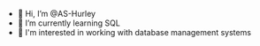 - 👋 Hi, I’m @AS-Hurley
- 🌱 I’m currently learning SQL
- 👀 I'm interested in working with database management systems





<!---AS-Hurley/AS-Hurley is a ✨ special ✨ repository because its `README.md` (this file) appears on your GitHub profile.
You can click the Preview link to take a look at your changes.
--->
